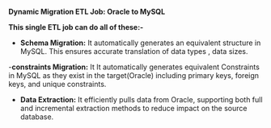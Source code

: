 **Dynamic Migration ETL Job: Oracle to MySQL**


**This single ETL job can do all of these:-**

- **Schema Migration:** It  automatically generates an equivalent structure in MySQL. This ensures accurate translation of data types , data sizes.

-**constraints Migration:** It  It  automatically generates  equivalent Constraints in MySQL as they exist in the target(Oracle) including primary keys, foreign keys,  and unique constraints.
- **Data Extraction:** It efficiently pulls data from Oracle, supporting both full and incremental extraction methods to reduce impact on the source database.

